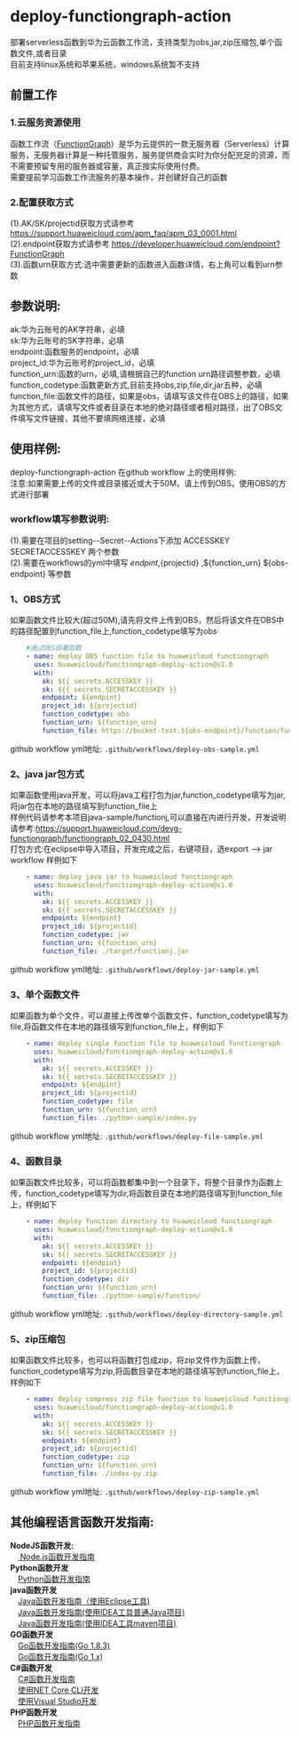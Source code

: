 # deploy-functiongraph-action
部署serverless函数到华为云函数工作流，支持类型为obs,jar,zip压缩包,单个函数文件,或者目录  
目前支持linux系统和苹果系统，windows系统暂不支持  

## **前置工作**
### 1.云服务资源使用  
函数工作流（[FunctionGraph](https://support.huaweicloud.com/functiongraph/index.html)）是华为云提供的一款无服务器（Serverless）计算服务，无服务器计算是一种托管服务，服务提供商会实时为你分配充足的资源，而不需要预留专用的服务器或容量，真正按实际使用付费。  
需要提前学习函数工作流服务的基本操作，并创建好自己的函数  

### 2.配置获取方式
(1).AK/SK/projectid获取方式请参考 https://support.huaweicloud.com/apm_faq/apm_03_0001.html  
(2).endpoint获取方式请参考 https://developer.huaweicloud.com/endpoint?FunctionGraph  
(3).函数urn获取方式:选中需要更新的函数进入函数详情，右上角可以看到urn参数  

## **参数说明:**
ak:华为云账号的AK字符串，必填  
sk:华为云账号的SK字符串，必填  
endpoint:函数服务的endpoint，必填  
project_id:华为云账号的project_id，必填  
function_urn:函数的urn，必填,请根据自己的function urn路径调整参数，必填  
function_codetype:函数更新方式,目前支持obs,zip,file,dir,jar五种，必填  
function_file:函数文件的路径，如果是obs，请填写该文件在OBS上的路径，如果为其他方式，请填写文件或者目录在本地的绝对路径或者相对路径，出了OBS文件填写文件链接，其他不要填网络连接，必填  

## **使用样例:**
deploy-functiongraph-action 在github workflow 上的使用样例:  
注意:如果需要上传的文件或目录接近或大于50M，请上传到OBS，使用OBS的方式进行部署  
### **workflow填写参数说明:**
(1).需要在项目的setting--Secret--Actions下添加 ACCESSKEY SECRETACCESSKEY 两个参数  
(2).需要在workflows的yml中填写 ${endpint} ,${projectid} ,${function_urn} ${obs-endpoint} 等参数  
### 1、OBS方式  
如果函数文件比较大(超过50M),请先将文件上传到OBS，然后将该文件在OBS中的路径配置到function_file上,function_codetype填写为obs  
```yaml
    #通过OBS部署函数
    - name: deploy OBS function file to huaweicloud functiongraph
      uses: huaweicloud/functiongraph-deploy-action@v1.0
      with:
        ak: ${{ secrets.ACCESSKEY }}
        sk: ${{ secrets.SECRETACCESSKEY }}
        endpoint: ${endpint}
        project_id: ${projectid}
        function_codetype: obs
        function_urn: ${function_urn}
        function_file: https://bucket-test.${obs-endpoint}/function/functionj/v1.0.0.1/functionj.jar
```
github workflow yml地址: `.github/workflows/deploy-obs-sample.yml`
### 2、java jar包方式  
如果函数使用java开发，可以将java工程打包为jar,function_codetype填写为jar,将jar包在本地的路径填写到function_file上  
样例代码请参考本项目java-sample/functionj,可以直接在内进行开发，开发说明请参考:https://support.huaweicloud.com/devg-functiongraph/functiongraph_02_0430.html  
打包方式:在eclipse中导入项目，开发完成之后，右键项目，选export --> jar  
workflow 样例如下
```yaml
    - name: deploy java jar to huaweicloud functiongraph
      uses: huaweicloud/functiongraph-deploy-action@v1.0
      with:
        ak: ${{ secrets.ACCESSKEY }}
        sk: ${{ secrets.SECRETACCESSKEY }}
        endpoint: ${endpint}
        project_id: ${projectid}
        function_codetype: jar
        function_urn: ${function_urn}
        function_file: ./target/functionj.jar
 ```   
 github workflow yml地址: `.github/workflows/deploy-jar-sample.yml`
### 3、单个函数文件
如果函数为单个文件，可以直接上传改单个函数文件，function_codetype填写为file,将函数文件在本地的路径填写到function_file上，样例如下  
```yaml
    - name: deploy single function file to huaweicloud functiongraph
      uses: huaweicloud/functiongraph-deploy-action@v1.0
      with:
        ak: ${{ secrets.ACCESSKEY }}
        sk: ${{ secrets.SECRETACCESSKEY }}
        endpoint: ${endpint}
        project_id: ${projectid}
        function_codetype: file
        function_urn: ${function_urn}
        function_file: ./python-sample/index.py
 ```   
 github workflow yml地址: `.github/workflows/deploy-file-sample.yml`
 ### 4、函数目录
 如果函数文件比较多，可以将函数都集中到一个目录下，将整个目录作为函数上传，function_codetype填写为dir,将函数目录在本地的路径填写到function_file上，样例如下  
```yaml
    - name: deploy function directory to huaweicloud functiongraph
      uses: huaweicloud/functiongraph-deploy-action@v1.0
      with:
        ak: ${{ secrets.ACCESSKEY }}
        sk: ${{ secrets.SECRETACCESSKEY }}
        endpoint: ${endpint}
        project_id: ${projectid}
        function_codetype: dir
        function_urn: ${function_urn}
        function_file: ./python-sample/function/
 ```  
 github workflow yml地址: `.github/workflows/deploy-directory-sample.yml`
### 5、zip压缩包
如果函数文件比较多，也可以将函数打包成zip，将zip文件作为函数上传，function_codetype填写为zip,将函数目录在本地的路径填写到function_file上，样例如下  
```yaml
    - name: deploy compress zip file function to huaweicloud functiongraph
      uses: huaweicloud/functiongraph-deploy-action@v1.0
      with:
        ak: ${{ secrets.ACCESSKEY }}
        sk: ${{ secrets.SECRETACCESSKEY }}
        endpoint: ${endpint}
        project_id: ${projectid}
        function_codetype: zip
        function_urn: ${function_urn}
        function_file: ./index-py.zip
 ```
 github workflow yml地址: `.github/workflows/deploy-zip-sample.yml`

 ## **其他编程语言函数开发指南:**  
 **NodeJS函数开发:**  
&ensp;&ensp;[ Node.js函数开发指南](https://support.huaweicloud.com/devg-functiongraph/functiongraph_02_0410.html)  
**Python函数开发**  
&ensp;&ensp;[Python函数开发指南](https://support.huaweicloud.com/devg-functiongraph/functiongraph_02_0420.html)  
**java函数开发**  
&ensp;&ensp;[Java函数开发指南（使用Eclipse工具)](https://support.huaweicloud.com/devg-functiongraph/functiongraph_02_0430.html)  
&ensp;&ensp;[Java函数开发指南(使用IDEA工具普通Java项目)](https://support.huaweicloud.com/devg-functiongraph/functiongraph_devg_02_0002.html)  
&ensp;&ensp;[Java函数开发指南(使用IDEA工具maven项目)](https://support.huaweicloud.com/devg-functiongraph/functiongraph_devg_02_0003.html)  
**GO函数开发**  
&ensp;&ensp;[Go函数开发指南(Go 1.8.3)](https://support.huaweicloud.com/devg-functiongraph/functiongraph_02_0440.html)  
&ensp;&ensp;[Go函数开发指南(Go 1.x)](https://support.huaweicloud.com/devg-functiongraph/functiongraph_02_0441.html)  
**C#函数开发**  
&ensp;&ensp;[C#函数开发指南](https://support.huaweicloud.com/devg-functiongraph/functiongraph_02_0450.html)  
&ensp;&ensp;[使用NET Core CLI开发](https://support.huaweicloud.com/devg-functiongraph/functiongraph_02_0451.html)  
&ensp;&ensp;[使用Visual Studio开发](https://support.huaweicloud.com/devg-functiongraph/functiongraph_02_0452.html)  
**PHP函数开发**  
&ensp;&ensp;[PHP函数开发指南](https://support.huaweicloud.com/devg-functiongraph/functiongraph_02_0460.html)  
  